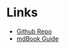 # Links

- [Github Repo](https://github.com/phnix-dev/theme-switcher)
- [mdBook Guide](https://rust-lang.github.io/mdBook/)
